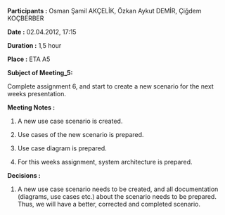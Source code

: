 **Participants :** Osman Şamil AKÇELİK, Özkan Aykut DEMİR, Çiğdem KOÇBERBER

**Date :** 02.04.2012, 17:15

**Duration :** 1,5 hour

**Place :** ETA A5

**Subject of Meeting\_5:**

Complete assignment 6, and start to create a new scenario for the next weeks presentation.

**Meeting Notes :**


1) A new use case scenario is created.

2) Use cases of the new scenario is prepared.

3) Use case diagram is prepared.

4) For this weeks assignment, system architecture is prepared.


**Decisions :**

1) A new use case scenario needs to be created, and all documentation (diagrams, use cases etc.) about the scenario needs to be prepared. Thus, we will have a better, corrected and completed scenario.